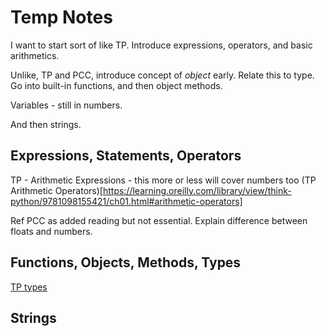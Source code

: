 # Temp Notes

I want to start sort of like TP. Introduce expressions, operators, and basic arithmetics.

Unlike, TP and PCC, introduce concept of *object* early. Relate this to type. Go into built-in functions, and then object methods.

Variables - still in numbers.

And then strings.

## Expressions, Statements, Operators

TP - Arithmetic Expressions - this more or less will cover numbers too
(TP Arithmetic Operators)[https://learning.oreilly.com/library/view/think-python/9781098155421/ch01.html#arithmetic-operators]

Ref PCC as added reading but not essential. Explain difference between floats and numbers.


## Functions, Objects, Methods, Types
[TP types](https://learning.oreilly.com/library/view/think-python/9781098155421/ch01.html#values-and-types)

## Strings


